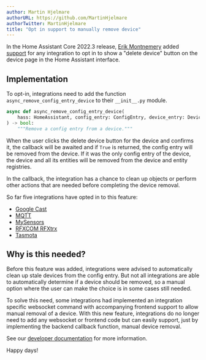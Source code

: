 ```yaml
---
author: Martin Hjelmare
authorURL: https://github.com/MartinHjelmare
authorTwitter: MartinHjelmare
title: "Opt in support to manually remove device"
---
```


In the Home Assistant Core 2022.3 release, [Erik Montnemery](https://github.com/emontnemery) added [support](https://github.com/home-assistant/core/pull/66188) for any integration to opt in to show a "delete device" button on the device page in the Home Assistant interface.

## Implementation

To opt-in, integrations need to add the function `async_remove_config_entry_device` to their `__init__.py` module.

```py
async def async_remove_config_entry_device(
    hass: HomeAssistant, config_entry: ConfigEntry, device_entry: DeviceEntry
) -> bool:
    """Remove a config entry from a device."""
```

When the user clicks the delete device button for the device and confirms it, the callback will be awaited and if `True` is returned, the config entry will be removed from the device. If it was the only config entry of the device, the device and all its entities will be removed from the device and entity registries.

In the callback, the integration has a chance to clean up objects or perform other actions that are needed before completing the device removal.

So far five integrations have opted in to this feature:

- [Google Cast](https://github.com/home-assistant/core/pull/66808)
- [MQTT](https://github.com/home-assistant/core/pull/66766)
- [MySensors](https://github.com/home-assistant/core/pull/67128)
- [RFXCOM RFXtrx](https://github.com/home-assistant/core/pull/58252)
- [Tasmota](https://github.com/home-assistant/core/pull/66811)

## Why is this needed?

Before this feature was added, integrations were advised to automatically clean up stale devices from the config entry. But not all integrations are able to automatically determine if a device should be removed, so a manual option where the user can make the choice is in some cases still needed.

To solve this need, some integrations had implemented an integration specific websocket command with accompanying frontend support to allow manual removal of a device. With this new feature, integrations do no longer need to add any websocket or frontend code but can easily support, just by implementing the backend callback function, manual device removal.

See our [developer documentation](/docs/device_registry_index#removing-devices) for more information.

Happy days!
